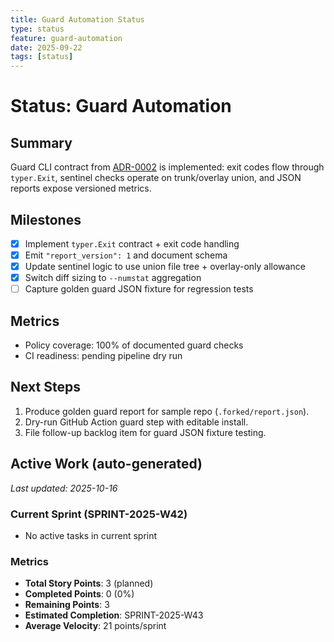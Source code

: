```yaml
---
title: Guard Automation Status
type: status
feature: guard-automation
date: 2025-09-22
tags: [status]
---
```


# Status: Guard Automation

## Summary
Guard CLI contract from [ADR-0002](../../adr/0002-guard-cli-contract.md) is implemented: exit codes flow through `typer.Exit`, sentinel checks operate on trunk/overlay union, and JSON reports expose versioned metrics.

## Milestones
- [x] Implement `typer.Exit` contract + exit code handling
- [x] Emit `"report_version": 1` and document schema
- [x] Update sentinel logic to use union file tree + overlay-only allowance
- [x] Switch diff sizing to `--numstat` aggregation
- [ ] Capture golden guard JSON fixture for regression tests

## Metrics
- Policy coverage: 100% of documented guard checks
- CI readiness: pending pipeline dry run

## Next Steps
1. Produce golden guard report for sample repo (`.forked/report.json`).
2. Dry-run GitHub Action guard step with editable install.
3. File follow-up backlog item for guard JSON fixture testing.

## Active Work (auto-generated)
*Last updated: 2025-10-16*

### Current Sprint (SPRINT-2025-W42)
- No active tasks in current sprint

### Metrics
- **Total Story Points**: 3 (planned)
- **Completed Points**: 0 (0%)
- **Remaining Points**: 3
- **Estimated Completion**: SPRINT-2025-W43
- **Average Velocity**: 21 points/sprint
